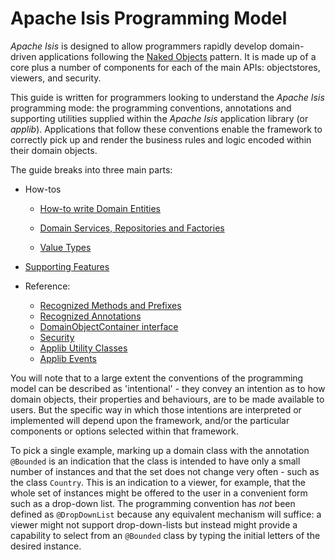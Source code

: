 Apache Isis Programming Model
=======

*Apache Isis* is designed to allow programmers rapidly develop domain-driven applications following the [Naked Objects](http://en.wikipedia.org/wiki/Naked_Objects) pattern. It is made up of a core plus a number of components for each of the main APIs: objectstores, viewers, and security.

This guide is written for programmers looking to understand the
*Apache Isis* programming mode: the programming conventions, annotations 
and supporting utilities supplied within the *Apache Isis* application library 
(or *applib*).  Applications that follow these conventions enable the framework to correctly pick up and render the business rules and logic encoded within their domain objects.

The guide breaks into three main parts:

* How-tos

  * [How-to write Domain Entities](./how-tos/000-about.html)

  * [Domain Services, Repositories and Factories](./domain-services/000-about.html)

  * [Value Types](./value-types/000-about.html)

* [Supporting Features](./supporting-features/000-about.html)

* Reference:

    * [Recognized Methods and Prefixes](./reference/Recognized-Methods-and-Prefixes.html)
    * [Recognized Annotations](./reference/recognized-annotations/000-about.html)
    * [DomainObjectContainer interface](./reference/DomainObjectContainer.html)
    * [Security](./reference/Security.html)
    * [Applib Utility Classes](./reference/Utility.html)
    * [Applib Events](./reference/Event.html)

You will note that to a large extent the conventions of the programming 
model can be described as 'intentional' - they convey an intention as to 
how domain objects, their properties and behaviours, are to be made 
available to users. But the
specific way in which those intentions are interpreted or implemented
will depend upon the framework, and/or the particular components or
options selected within that framework.

To pick a single example, marking up a domain class with the annotation
`@Bounded` is an indication that the class is intended to have only a
small number of instances and that the set does not change very often -
such as the class `Country`. This is an indication to a viewer, for
example, that the whole set of instances might be offered to the user in
a convenient form such as a drop-down list. The programming convention
has *not* been defined as `@DropDownList` because any equivalent
mechanism will suffice: a viewer might not support drop-down-lists but
instead might provide a capability to select from an `@Bounded` class by
typing the initial letters of the desired instance.
